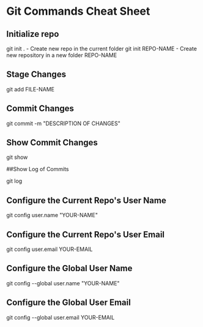 # Git Commands Cheat Sheet

## Initialize repo

git init .
		- Create new repo in the current folder
git init REPO-NAME
		- Create new repository in a new folder REPO-NAME

## Stage Changes

git add FILE-NAME

## Commit Changes

git commit -m "DESCRIPTION OF CHANGES"

## Show Commit Changes

git show

##Show Log of Commits

git log

## Configure the Current Repo's User Name

git config user.name "YOUR-NAME"

## Configure the Current Repo's User Email

git config user.email YOUR-EMAIL

## Configure the Global User Name

git config --global user.name "YOUR-NAME"

## Configure the Global User Email

git config --global user.email YOUR-EMAIL